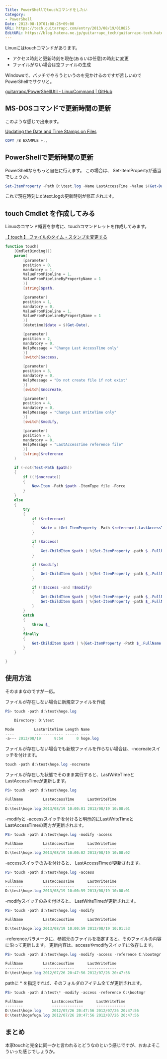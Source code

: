 ```yaml
---
Title: PowerShellでtouchコマンドをしたい
Category:
- PowerShell
Date: 2013-08-19T01:08:25+09:00
URL: https://tech.guitarrapc.com/entry/2013/08/19/010825
EditURL: https://blog.hatena.ne.jp/guitarrapc_tech/guitarrapc-tech.hatenablog.com/atom/entry/6802418398340960021
---
```


<!--
Date: 2013-08-19T01:08:25+09:00
URL: https://tech.guitarrapc.com/entry/2013/08/19/010825
-->

Linuxにはtouchコマンドがあります。

- アクセス時刻と更新時刻を現在(あるいは任意)の時刻に変更
- ファイルがない場合は空ファイルの生成

Windowsで、バッチでやろうというのを見かけるのですが苦しいのでPowerShellでサクリと。

[guitarrapc/PowerShellUtil - LinuxCommand | GitHub](https://github.com/guitarrapc/PowerShellUtil/tree/master/LinuxCommand)

## MS-DOSコマンドで更新時間の更新

このような感じで出来ます。

[Updating the Date and Time Stamps on Files](http://support.microsoft.com/kb/69581/ja)

```ps1
COPY /B EXAMPLE +,,
```

## PowerShellで更新時間の更新

PowerShellならもっと自在に行えます。
この場合は、 Set-ItemPropertyが適当でしょうか。

```ps1
Set-ItemProperty -Path D:\test.log -Name LastAccessTime -Value $(Get-Date)
```

これで現在時刻にd:\text.logの更新時刻が修正されます。

## touch Cmdlet を作成してみる

Linuxのコマンド概要を参考に、touchコマンドレットを作成してみます。

[【 touch 】 ファイルのタイム・スタンプを変更する](http://itpro.nikkeibp.co.jp/article/COLUMN/20060227/230905/)

```ps1
function touch{
    [CmdletBinding()]
    param(
        [parameter(
        position = 0,
        mandatory = 1,
        ValueFromPipeline = 1,
        ValueFromPipelineByPropertyName = 1
        )]
        [string]$path,

        [parameter(
        position = 1,
        mandatory = 0,
        ValueFromPipeline = 1,
        ValueFromPipelineByPropertyName = 1
        )]
        [datetime]$date = $(Get-Date),

        [parameter(
        position = 2,
        mandatory = 0,
        HelpMessage = "Change Last AccessTime only"
        )]
        [switch]$access,

        [parameter(
        position = 3,
        mandatory = 0,
        HelpMessage = "Do not create file if not exist"
        )]
        [switch]$nocreate,

        [parameter(
        position = 4,
        mandatory = 0,
        HelpMessage = "Change Last WriteTime only"
        )]
        [switch]$modify,

        [parameter(
        position = 5,
        mandatory = 0,
        HelpMessage = "LastAccessTime reference file"
        )]
        [string]$reference
    )

    if (-not(Test-Path $path))
    {
        if ((!$nocreate))
        {
            New-Item -Path $path -ItemType file -Force
        }
    }
    else
    {
        try
        {
            if ($reference)
            {
                $date = (Get-ItemProperty -Path $reference).LastAccessTime
            }

            if ($access)
            {
                Get-ChildItem $path | %{Set-ItemProperty -path $_.FullName -Name LastAccessTime -Value $date -Force -ErrorAction Stop}
            }

            if ($modify)
            {
                Get-ChildItem $path | %{Set-ItemProperty -path $_.FullName -Name LastWriteTime -Value $date -Force -ErrorAction Stop}
            }

            if (!$access -and !$modify)
            {
                Get-ChildItem $path | %{Set-ItemProperty -path $_.FullName -Name LastAccessTime -Value $date -Force -ErrorAction Stop}
                Get-ChildItem $path | %{Set-ItemProperty -path $_.FullName -Name LastWriteTime -Value $date -Force -ErrorAction Stop}
            }
        }
        catch
        {
            throw $_
        }
        finally
        {
            Get-ChildItem $path | %{Get-ItemProperty -Path $_.FullName | select Fullname, LastAccessTime, LastWriteTime}
        }
    }

}
```


## 使用方法

そのままなのですが一応。

ファイルが存在しない場合に新規空ファイルを作成

```ps1
PS> touch -path d:\test\hoge.log

    Directory: D:\test

Mode         LastWriteTime Length Name
----         ------------- ------ ----
-a--- 2013/08/19      9:54      0 hoge.log
```


ファイルが存在しない場合でも新規ファイルを作らない場合は、-nocreateスイッチを付けます。

```ps1
touch -path d:\test\hoge.log -nocreate
```


ファイルが存在した状態でそのまま実行すると、LastWriteTimeとLastAccessTimeが更新します。

```ps1
PS> touch -path d:\test\hoge.log

FullName         LastAccessTime      LastWriteTime
--------         --------------      -------------
D:\test\hoge.log 2013/08/19 10:00:01 2013/08/19 10:00:01
```


-modifyと -accessスイッチを付けると明示的にLastWriteTimeとLastAccessTimeの両方が更新されます。

```ps1
PS> touch -path d:\test\hoge.log -modify -access

FullName         LastAccessTime      LastWriteTime
--------         --------------      -------------
D:\test\hoge.log 2013/08/19 10:00:02 2013/08/19 10:00:02
```


-accessスイッチのみを付けると、 LastAccessTimeが更新されます。

```ps1
PS> touch -path d:\test\hoge.log -access

FullName         LastAccessTime      LastWriteTime
--------         --------------      -------------
D:\test\hoge.log 2013/08/19 10:00:59 2013/08/19 10:00:01
```


-modifyスイッチのみを付けると、 LastWriteTimeが更新されます。

```ps1
PS> touch -path d:\test\hoge.log -modify

FullName         LastAccessTime      LastWriteTime
--------         --------------      -------------
D:\test\hoge.log 2013/08/19 10:00:59 2013/08/19 10:01:53
```


-referenceパラメータに、参照元のファイルを指定すると、そのファイルの内容に沿って更新します。
更新内容は、accessやmodifyスイッチに依存します。

```ps1
PS> touch -path d:\test\hoge.log -modify -access -reference C:\bootmgr

FullName         LastAccessTime      LastWriteTime
--------         --------------      -------------
D:\test\hoge.log 2012/07/26 20:47:56 2012/07/26 20:47:56
```


pathに * を指定すれば、そのフォルダのアイテム全てが更新されます。

```ps1
PS> touch -path d:\test\* -modify -access -reference C:\bootmgr

FullName             LastAccessTime      LastWriteTime
--------             --------------      -------------
D:\test\hoge.log     2012/07/26 20:47:56 2012/07/26 20:47:56
D:\test\hogefuga.log 2012/07/26 20:47:56 2012/07/26 20:47:56
```


## まとめ

本家touchと完全に同一かと言われるとどうなのという感じですが、おおよそこういった感じでしょうか。
